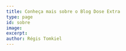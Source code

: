 ```yaml
---
title: Conheça mais sobre o Blog Dose Extra
type: page
id: sobre
image:
excerpt:
author: Régis Tomkiel
---
```

